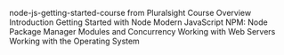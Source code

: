 node-js-getting-started-course from Pluralsight
Course Overview
Introduction
Getting Started with Node
Modern JavaScript
NPM: Node Package Manager
Modules and Concurrency
Working with Web Servers
Working with the Operating System